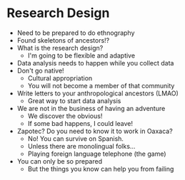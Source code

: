 # Research Design

- Need to be prepared to do ethnography
- Found skeletons of ancestors!?
- What is the research design?
  - I'm going to be flexible and adaptive
- Data analysis needs to happen while you collect data
- Don't go native!
  - Cultural appropriation
  - You will not become a member of that community
- Write letters to your anthropological ancestors (LMAO)
  - Great way to start data analysis
- We are not in the business of having an adventure
  - We discover the obvious!
  - If some bad happens, I could leave!
- Zapotec? Do you need to know it to work in Oaxaca?
  - No! You can survive on Spanish. 
  - Unless there are monolingual folks...
  - Playing foreign language telephone (the game)
- You can only be so prepared
  - But the things you know can help you from failing

